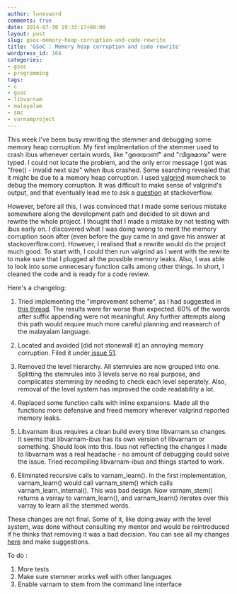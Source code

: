 ```yaml
---
author: lonesword
comments: true
date: 2014-07-30 19:33:17+00:00
layout: post
slug: gsoc-memory-heap-corruption-and-code-rewrite
title: 'GSoC : Memory heap corruption and code rewrite'
wordpress_id: 164
categories:
- gsoc
- programming
tags:
- c
- gsoc
- libvarnam
- malayalam
- smc
- varnamproject
---
```


This week I've been busy rewriting the stemmer and debugging some memory heap corruption. My first implmentation of the stemmer used to crash ibus whenever certain words, like "ദൂരെയാണ്" and "വിദൂരമായ" were typed. I could not locate the problem, and the only error message I got was "free() - invalid next size" when ibus crashed. Some searching revealed that it might be due to a memory heap corruption. I used [valgrind](http://valgrind.org/) memcheck to debug the memory corruption. It was difficult to make sense of valgrind's output, and that eventually lead me to ask a [question](http://stackoverflow.com/questions/25008944/possible-heap-corruption-debugging-with-valgrind/25009103#25009103) at stackoverflow.

However, before all this, I was convinced that I made some serious mistake somewhere along the development path and decided to sit down and rewrite the whole project. I thought that I made a mistake by not testing with ibus early on. I discovered what I was doing wrong to merit the memory corruption soon after (even before the guy came in and gave his answer at stackoverflow.com). However, I realised that a rewrite would do the project much good. To start with, I could then run valgrind as I went with the rewrite to make sure that I plugged all the possible memory leaks. Also, I was able to look into some unnecesary function calls among other things. In short, I cleaned the code and is ready for a code review.

Here's a changelog:

1. Tried implementing the "improvement scheme", as I had suggested in [this thread](http://lists.nongnu.org/archive/html/varnamproject-discuss/2014-06/msg00014.html). The results were far worse than expected. 60% of the words after suffix appending were not meaningful. Any further attempts along this path would require much more careful planning and reasearch of the malayalam language.

2. Located and avoided [did not stonewall it] an annoying memory corruption. Filed it under[ issue 51](https://github.com/varnamproject/libvarnam/issues/51).

3. Removed the level hierarchy. All stemrules are now grouped into one. Splitting the stemrules into 3 levels serve no real purpose, and complicates stemming by needing to check each level seperately. Also, removal of the level system has improved the code readability a lot.

4. Replaced some function calls with inline expansions. Made all the functions more defensive and freed memory wherever valgrind reported memory leaks.

5. Libvarnam ibus requires a clean build every time libvarnam.so changes. It seems that libvarnam-ibus has its own version of libvarnam or something. Should look into this. Ibus not reflecting the changes I made to libvarnam was a real headache - no amount of debugging could solve the issue. Tried recompiling libvarnam-ibus and things started to work.

6. Eliminated recursive calls to varnam_learn(). In the first implementation, varnam_learn() would call varnam_stem() which calls varnam_learn_internal(). This was bad design. Now varnam_stem() returns a varray to varnam_learn(), and varnam_learn() iterates over this varray to learn all the stemmed words.


These changes are not final. Some of it, like doing away with the level system, was done without consulting my mentor and would be reintroduced if he thinks that removing it was a bad decision. You can see all my changes [here](https://github.com/lonesword/libvarnam/commit/ea4acac4c777243a6e42ec3809e98e3e5cf20fe7) and make suggestions.

To do :

1. More tests
2. Make sure stemmer works well with other languages
3. Enable varnam to stem from the command line interface
